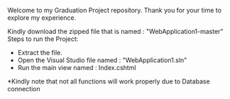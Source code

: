Welcome to my Graduation Project repository.
Thank you for your time to explore my experience.

Kindly download the zipped file that is named : "WebApplication1-master"
Steps to run the Project:
- Extract the file.
- Open the Visual Studio file named : "WebApplication1.sln"
- Run the main view named : Index.cshtml

*Kindly note that not all functions will work properly due to Database connection

